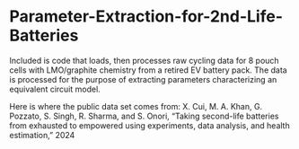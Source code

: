 # Parameter-Extraction-for-2nd-Life-Batteries
Included is code that loads, then processes raw cycling data for 8 pouch cells with LMO/graphite chemistry from a retired EV battery pack. The data is processed for the purpose of extracting parameters characterizing an equivalent circuit model. 

Here is where the public data set comes from:
X. Cui, M. A. Khan, G. Pozzato, S. Singh, R. Sharma, and S. Onori, “Taking second-life batteries from exhausted to empowered using experiments, data analysis, and health estimation,” 2024

